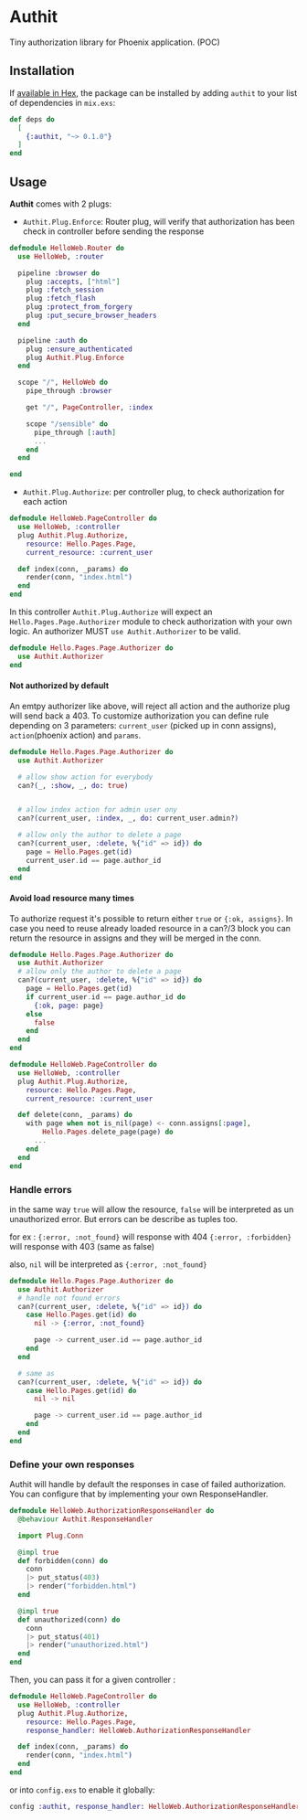 # Authit

Tiny authorization library for Phoenix application. (POC)

## Installation

If [available in Hex](https://hex.pm/docs/publish), the package can be installed
by adding `authit` to your list of dependencies in `mix.exs`:

```elixir
def deps do
  [
    {:authit, "~> 0.1.0"}
  ]
end
```

## Usage

**Authit** comes with 2 plugs:

- `Authit.Plug.Enforce`: Router plug, will verify that authorization has been check in controller before sending the response

```elixir
defmodule HelloWeb.Router do
  use HelloWeb, :router

  pipeline :browser do
    plug :accepts, ["html"]
    plug :fetch_session
    plug :fetch_flash
    plug :protect_from_forgery
    plug :put_secure_browser_headers
  end

  pipeline :auth do
    plug :ensure_authenticated
    plug Authit.Plug.Enforce
  end

  scope "/", HelloWeb do
    pipe_through :browser

    get "/", PageController, :index

    scope "/sensible" do
      pipe_through [:auth]
      ...
    end
  end

end
```

- `Authit.Plug.Authorize`: per controller plug, to check authorization for each action

```elixir
defmodule HelloWeb.PageController do
  use HelloWeb, :controller
  plug Authit.Plug.Authorize,
    resource: Hello.Pages.Page,
    current_resource: :current_user

  def index(conn, _params) do
    render(conn, "index.html")
  end
end
```

In this controller `Authit.Plug.Authorize` will expect an `Hello.Pages.Page.Authorizer` module to check authorization with your own logic. An authorizer MUST `use Authit.Authorizer` to be valid.

```elixir
defmodule Hello.Pages.Page.Authorizer do
  use Authit.Authorizer
end
```

#### Not authorized by default

An emtpy authorizer like above, will reject all action and the authorize plug will send back a 403. To customize authorization you can define rule depending on 3 parameters: `current_user` (picked up in conn assigns), `action`(phoenix action) and `params`.

```elixir
defmodule Hello.Pages.Page.Authorizer do
  use Authit.Authorizer

  # allow show action for everybody
  can?(_, :show, _, do: true)


  # allow index action for admin user ony
  can?(current_user, :index, _, do: current_user.admin?)

  # allow only the author to delete a page
  can?(current_user, :delete, %{"id" => id}) do
    page = Hello.Pages.get(id)
    current_user.id == page.author_id
  end
end
```

#### Avoid load resource many times

To authorize request it's possible to return either `true` or `{:ok, assigns}`. In case you need to reuse already loaded resource in a can?/3 block you can return the resource in assigns and they will be merged in the conn.

```elixir
defmodule Hello.Pages.Page.Authorizer do
  use Authit.Authorizer
  # allow only the author to delete a page
  can?(current_user, :delete, %{"id" => id}) do
    page = Hello.Pages.get(id)
    if current_user.id == page.author_id do
      {:ok, page: page}
    else
      false
    end
  end
end
```

```elixir
defmodule HelloWeb.PageController do
  use HelloWeb, :controller
  plug Authit.Plug.Authorize,
    resource: Hello.Pages.Page,
    current_resource: :current_user

  def delete(conn, _params) do
    with page when not is_nil(page) <- conn.assigns[:page],
        Hello.Pages.delete_page(page) do
      ...
    end
  end
end
```

### Handle errors

in the same way `true` will allow the resource, `false` will be interpreted as un unauthorized error. But errors can be describe as tuples too.

for ex : 
`{:error, :not_found}` will response with 404
`{:error, :forbidden}` will response with 403 (same as false)

also, `nil` will be interpreted as `{:error, :not_found}`

```elixir
defmodule Hello.Pages.Page.Authorizer do
  use Authit.Authorizer
  # handle not found errors
  can?(current_user, :delete, %{"id" => id}) do
    case Hello.Pages.get(id) do
      nil -> {:error, :not_found}

      page -> current_user.id == page.author_id
    end
  end

  # same as
  can?(current_user, :delete, %{"id" => id}) do
    case Hello.Pages.get(id) do
      nil -> nil

      page -> current_user.id == page.author_id
    end
  end
end
```

### Define your own responses

Authit will handle by default the responses in case of failed authorization.
You can configure that by implementing your own ResponseHandler.

```elixir
defmodule HelloWeb.AuthorizationResponseHandler do
  @behaviour Authit.ResponseHandler

  import Plug.Conn

  @impl true
  def forbidden(conn) do
    conn
    |> put_status(403)
    |> render("forbidden.html")
  end

  @impl true
  def unauthorized(conn) do
    conn
    |> put_status(401)
    |> render("unauthorized.html")
  end
end
```

Then, you can pass it for a given controller :

```elixir
defmodule HelloWeb.PageController do
  use HelloWeb, :controller
  plug Authit.Plug.Authorize,
    resource: Hello.Pages.Page,
    response_handler: HelloWeb.AuthorizationResponseHandler

  def index(conn, _params) do
    render(conn, "index.html")
  end
end
```

or into `config.exs` to enable it globally:
```elixir
config :authit, response_handler: HelloWeb.AuthorizationResponseHandler
```
